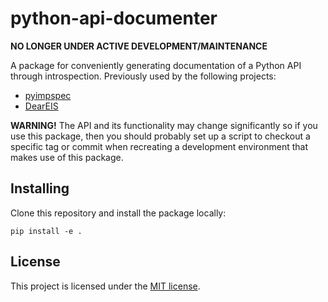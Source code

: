 # python-api-documenter

**NO LONGER UNDER ACTIVE DEVELOPMENT/MAINTENANCE**

A package for conveniently generating documentation of a Python API through introspection.
Previously used by the following projects:

- [pyimpspec](https://github.com/vyrjana/pyimpspec)
- [DearEIS](https://github.com/vyrjana/DearEIS)

**WARNING!** The API and its functionality may change significantly so if you use this package, then you should probably set up a script to checkout a specific tag or commit when recreating a development environment that makes use of this package.


## Installing

Clone this repository and install the package locally:

`pip install -e .`


## License

This project is licensed under the [MIT license](LICENSE).
